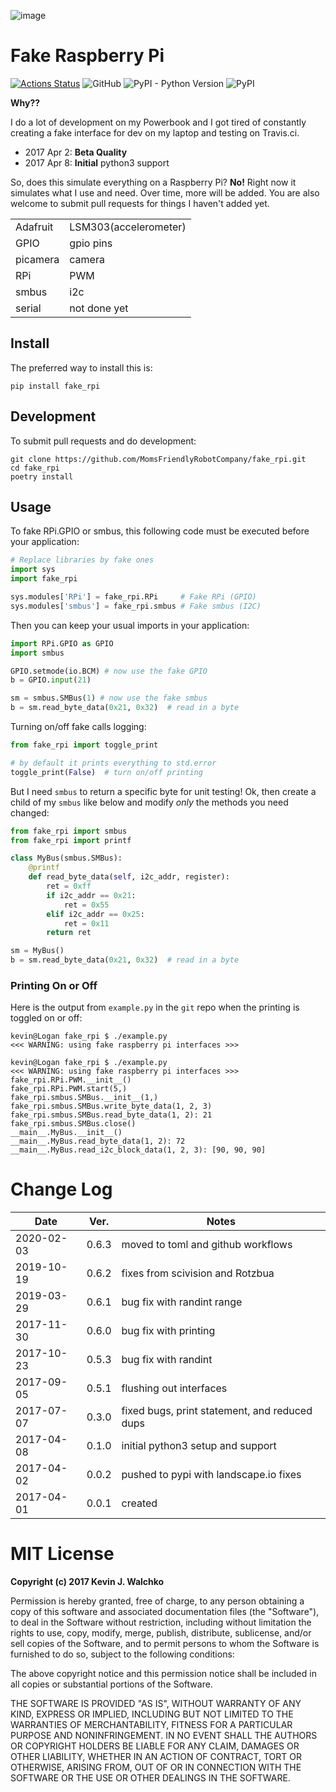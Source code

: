![image](https://raw.githubusercontent.com/MomsFriendlyRobotCompany/fake_rpi/master/pics/pi-python.jpg)

# Fake Raspberry Pi

[![Actions Status](https://github.com/MomsFriendlyRobotCompany/fake_rpi/workflows/CheckPackage/badge.svg)](https://github.com/MomsFriendlyRobotCompany/fake_rpi/actions)
![GitHub](https://img.shields.io/github/license/MomsFriendlyRobotCompany/fake_rpi)
![PyPI - Python Version](https://img.shields.io/pypi/pyversions/fake_rpi)
![PyPI](https://img.shields.io/pypi/v/fake_rpi)

**Why??**

I do a lot of development on my Powerbook and I got tired of constantly
creating a fake interface for dev on my laptop and testing on Travis.ci.

-   2017 Apr 2: **Beta Quality**
-   2017 Apr 8: **Initial** python3 support

So, does this simulate everything on a Raspberry Pi? **No!** Right now
it simulates what I use and need. Over time, more will be added. You are
also welcome to submit pull requests for things I haven\'t added yet.

|          |                       |
| -------- | --------------------- |
| Adafruit | LSM303(accelerometer) |
| GPIO     | gpio pins             |
| picamera | camera                |
| RPi      | PWM                   |
| smbus    | i2c                   |
| serial   | not done yet          |

## Install

The preferred way to install this is:

```
pip install fake_rpi
```

## Development

To submit pull requests and do development:

```
git clone https://github.com/MomsFriendlyRobotCompany/fake_rpi.git
cd fake_rpi
poetry install
```

## Usage

To fake RPi.GPIO or smbus, this following
code must be executed before your application:

```python
# Replace libraries by fake ones
import sys
import fake_rpi

sys.modules['RPi'] = fake_rpi.RPi     # Fake RPi (GPIO)
sys.modules['smbus'] = fake_rpi.smbus # Fake smbus (I2C)
```

Then you can keep your usual imports in your application:

```python
import RPi.GPIO as GPIO
import smbus

GPIO.setmode(io.BCM) # now use the fake GPIO
b = GPIO.input(21)

sm = smbus.SMBus(1) # now use the fake smbus
b = sm.read_byte_data(0x21, 0x32)  # read in a byte
```

Turning on/off fake calls logging:

```python
from fake_rpi import toggle_print

# by default it prints everything to std.error
toggle_print(False)  # turn on/off printing
```

But I need `smbus` to return a specific byte for unit testing! Ok, then
create a child of my `smbus` like below and modify *only* the methods
you need changed:

```python
from fake_rpi import smbus
from fake_rpi import printf

class MyBus(smbus.SMBus):
    @printf
    def read_byte_data(self, i2c_addr, register):
        ret = 0xff
        if i2c_addr == 0x21:
            ret = 0x55
        elif i2c_addr == 0x25:
            ret = 0x11
        return ret

sm = MyBus()
b = sm.read_byte_data(0x21, 0x32)  # read in a byte
```

### Printing On or Off

Here is the output from `example.py` in the `git` repo when the printing
is toggled on or off:

```
kevin@Logan fake_rpi $ ./example.py
<<< WARNING: using fake raspberry pi interfaces >>>

kevin@Logan fake_rpi $ ./example.py
<<< WARNING: using fake raspberry pi interfaces >>>
fake_rpi.RPi.PWM.__init__()
fake_rpi.RPi.PWM.start(5,)
fake_rpi.smbus.SMBus.__init__(1,)
fake_rpi.smbus.SMBus.write_byte_data(1, 2, 3)
fake_rpi.smbus.SMBus.read_byte_data(1, 2): 21
fake_rpi.smbus.SMBus.close()
__main__.MyBus.__init__()
__main__.MyBus.read_byte_data(1, 2): 72
__main__.MyBus.read_i2c_block_data(1, 2, 3): [90, 90, 90]
```

# Change Log

|  Date      | Ver.  | Notes                                         |
| ---------- | ----- | --------------------------------------------- |
| 2020-02-03 | 0.6.3 | moved to toml and github workflows            |
| 2019-10-19 | 0.6.2 | fixes from scivision and Rotzbua              |
| 2019-03-29 | 0.6.1 | bug fix with randint range                    |
| 2017-11-30 | 0.6.0 | bug fix with printing                         |
| 2017-10-23 | 0.5.3 | bug fix with randint                          |
| 2017-09-05 | 0.5.1 | flushing out interfaces                       |
| 2017-07-07 | 0.3.0 | fixed bugs, print statement, and reduced dups |
| 2017-04-08 | 0.1.0 | initial python3 setup and support             |
| 2017-04-02 | 0.0.2 | pushed to pypi with landscape.io fixes        |
| 2017-04-01 | 0.0.1 | created                                       |

# MIT License

**Copyright (c) 2017 Kevin J. Walchko**

Permission is hereby granted, free of charge, to any person obtaining a
copy of this software and associated documentation files (the
"Software"), to deal in the Software without restriction, including
without limitation the rights to use, copy, modify, merge, publish,
distribute, sublicense, and/or sell copies of the Software, and to
permit persons to whom the Software is furnished to do so, subject to
the following conditions:

The above copyright notice and this permission notice shall be included
in all copies or substantial portions of the Software.

THE SOFTWARE IS PROVIDED "AS IS", WITHOUT WARRANTY OF ANY KIND,
EXPRESS OR IMPLIED, INCLUDING BUT NOT LIMITED TO THE WARRANTIES OF
MERCHANTABILITY, FITNESS FOR A PARTICULAR PURPOSE AND NONINFRINGEMENT.
IN NO EVENT SHALL THE AUTHORS OR COPYRIGHT HOLDERS BE LIABLE FOR ANY
CLAIM, DAMAGES OR OTHER LIABILITY, WHETHER IN AN ACTION OF CONTRACT,
TORT OR OTHERWISE, ARISING FROM, OUT OF OR IN CONNECTION WITH THE
SOFTWARE OR THE USE OR OTHER DEALINGS IN THE SOFTWARE.
